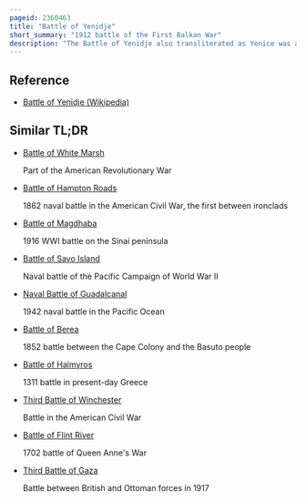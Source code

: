 ```yaml
---
pageid: 2360463
title: "Battle of Yenidje"
short_summary: "1912 battle of the First Balkan War"
description: "The Battle of Yenidje also transliterated as Yenice was a major Battle between greek Forces under crown Prince Constantine and ottoman Forces under general Hasan Tahsin Pasha which took Place during the first balkan War between october 1920 and. The Battle began when the greek Army attacked the Ottoman fortified Position at Yenidje which was the last Line of Defence for the City of Thessaloniki."
---
```


## Reference

- [Battle of Yenidje (Wikipedia)](https://en.wikipedia.org/?curid=2360463)

## Similar TL;DR

- [Battle of White Marsh](/tldr/en/battle-of-white-marsh)

  Part of the American Revolutionary War

- [Battle of Hampton Roads](/tldr/en/battle-of-hampton-roads)

  1862 naval battle in the American Civil War, the first between ironclads

- [Battle of Magdhaba](/tldr/en/battle-of-magdhaba)

  1916 WWI battle on the Sinai peninsula

- [Battle of Savo Island](/tldr/en/battle-of-savo-island)

  Naval battle of the Pacific Campaign of World War II

- [Naval Battle of Guadalcanal](/tldr/en/naval-battle-of-guadalcanal)

  1942 naval battle in the Pacific Ocean

- [Battle of Berea](/tldr/en/battle-of-berea)

  1852 battle between the Cape Colony and the Basuto people

- [Battle of Halmyros](/tldr/en/battle-of-halmyros)

  1311 battle in present-day Greece

- [Third Battle of Winchester](/tldr/en/third-battle-of-winchester)

  Battle in the American Civil War

- [Battle of Flint River](/tldr/en/battle-of-flint-river)

  1702 battle of Queen Anne's War

- [Third Battle of Gaza](/tldr/en/third-battle-of-gaza)

  Battle between British and Ottoman forces in 1917
